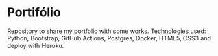 # Portifólio

Repository to share my portfolio with some works. Technologies used: Python, Bootstrap, GitHub Actions, Postgres, Docker, HTML5, CSS3 and deploy with Heroku. 
